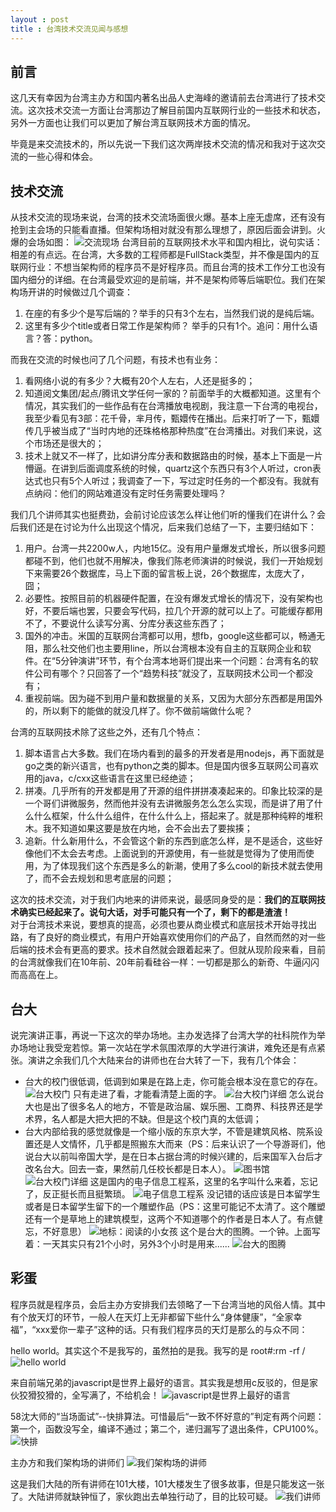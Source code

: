 ```yaml
---
layout : post
title : 台湾技术交流见闻与感想
--- 
```


## 前言

这几天有幸因为台湾主办方和国内著名出品人史海峰的邀请前去台湾进行了技术交流。这次技术交流一方面让台湾那边了解目前国内互联网行业的一些技术和状态，另外一方面也让我们可以更加了解台湾互联网技术方面的情况。  

毕竟是来交流技术的，所以先说一下我们这次两岸技术交流的情况和我对于这次交流的一些心得和体会。  

## 技术交流

从技术交流的现场来说，台湾的技术交流场面很火爆。基本上座无虚席，还有没有抢到主会场的只能看直播。但架构场相对就没有那么理想了，原因后面会讲到。火爆的会场如图：
![交流现场](7.jpeg)
台湾目前的互联网技术水平和国内相比，说句实话：相差的有点远。在台湾，大多数的工程师都是FullStack类型，并不像是国内的互联网行业：不想当架构师的程序员不是好程序员。而且台湾的技术工作分工也没有国内细分的详细。在台湾最受欢迎的是前端，并不是架构师等后端职位。我们在架构场开讲的时候做过几个调查：
1. 在座的有多少个是写后端的？举手的只有3个左右，当然我们说的是纯后端。  
2. 这里有多少个title或者日常工作是架构师？ 举手的只有1个。追问：用什么语言？答：python。  

而我在交流的时候也问了几个问题，有技术也有业务：
1. 看网络小说的有多少？大概有20个人左右，人还是挺多的；  
2. 知道阅文集团/起点/腾讯文学任何一家的？前面举手的大概都知道。这里有个情况，其实我们的一些作品有在台湾播放电视剧，我注意一下台湾的电视台，我至少看见有3部：花千骨，芈月传，甄嬛传在播出。后来打听了一下，甄嬛传几乎被当成了“当时内地的还珠格格那种热度”在台湾播出。对我们来说，这个市场还是很大的；  
3. 技术上就又不一样了，比如讲分库分表和数据路由的时候，基本上下面是一片懵逼。在讲到后面调度系统的时候，quartz这个东西只有3个人听过，cron表达式也只有5个人听过；我调查了一下，写过定时任务的一个都没有。我就有点纳闷：他们的网站难道没有定时任务需要处理吗？  

我们几个讲师其实也挺费劲，会前讨论应该怎么样让他们听的懂我们在讲什么？会后我们还是在讨论为什么出现这个情况，后来我们总结了一下，主要归结如下：  
1. 用户。台湾一共2200w人，内地15亿。没有用户量爆发式增长，所以很多问题都碰不到，他们也就不用解决，像我们陈老师演讲的时候说，我们一开始规划下来需要26个数据库，马上下面的留言板上说，26个数据库，太庞大了，囧；  
2. 必要性。按照目前的机器硬件配置，在没有爆发式增长的情况下，没有架构也好，不要后端也罢，只要会写代码，拉几个开源的就可以上了。可能缓存都用不了，不要说什么读写分离、分库分表这些东西了；  
3. 国外的冲击。米国的互联网台湾都可以用，想fb，google这些都可以，畅通无阻，那么社交他们也主要用line，所以台湾根本没有自主的互联网企业和软件。在“5分钟演讲”环节，有个台湾本地哥们提出来一个问题：台湾有名的软件公司有哪个？只回答了一个“趋势科技”就没了，互联网技术公司一个都没有；  
4. 重视前端。因为碰不到用户量和数据量的关系，又因为大部分东西都是用国外的，所以剩下的能做的就没几样了。你不做前端做什么呢？

台湾的互联网技术除了这些之外，还有几个特点：  
1. 脚本语言占大多数。我们在场内看到的最多的开发者是用nodejs，再下面就是go之类的新兴语言，也有python之类的脚本。但是国内很多互联网公司喜欢用的java，c/cxx这些语言在这里已经绝迹；  
2. 拼凑。几乎所有的开发都是用了开源的组件拼拼凑凑起来的。印象比较深的是一个哥们讲微服务，然而他并没有去讲微服务怎么怎么实现，而是讲了用了什么什么框架，什么什么组件，在什么什么上，搭起来了。就是那种纯粹的堆积木。我不知道如果这要是放在内地，会不会出去了要挨揍；    
3. 追新。什么新用什么，不会管这个新的东西到底怎么样，是不是适合，这些好像他们不太会去考虑。上面说到的开源使用，有一些就是觉得为了使用而使用，为了体现我们这个东西是多么的新潮，使用了多么cool的新技术就去使用了，而不会去规划和思考底层的问题；  

这次的技术交流，对于我们内地来的讲师来说，最感同身受的是：**我们的互联网技术确实已经起来了。说句大话，对手可能只有一个了，剩下的都是渣渣！**  
对于台湾技术来说，要想真的提高，必须也要从商业模式和底层技术开始寻找出路，有了良好的商业模式，有用户开始喜欢使用你们的产品了，自然而然的对一些后端的技术会有更高的要求。技术自然就会跟着起来了。但就从现阶段来看，目前的台湾就像我们在10年前、20年前看硅谷一样：一切都是那么的新奇、牛逼闪闪而高高在上。  

## 台大

说完演讲正事，再说一下这次的举办场地。主办发选择了台湾大学的社科院作为举办场地让我受宠若惊。第一次站在学术氛围浓厚的大学进行演讲，难免还是有点紧张。演讲之余我们几个大陆来台的讲师也在台大转了一下，我有几个体会：  
- 台大的校门很低调，低调到如果是在路上走，你可能会根本没在意它的存在。
![台大校门](2.jpeg)
只有走进了看，才能看清楚上面的字。
![台大校门详细](1.jpeg)
怎么说台大也是出了很多名人的地方，不管是政治届、娱乐圈、工商界、科技界还是学术界，名人都是大把大把的不缺。但是这个校门真的太低调；  
- 台大内部给我的感觉就像是一个缩小版的东京大学，不管是建筑风格、院系设置还是人文情怀，几乎都是照搬东大而来（PS：后来认识了一个导游哥们，他说台大以前叫帝国大学，是在日本占据台湾的时候兴建的，后来国军入台后才改名台大。回去一查，果然前几任校长都是日本人）。
![图书馆](3.jpeg)
![台大校门详细](4.jpeg)
这是国内的电子信息工程系，这里的名字叫什么来着，忘记了，反正挺长而且挺繁琐。
![电子信息工程系](5.jpeg)
没记错的话应该是日本留学生或者是日本留学生留下的一个雕塑作品（PS：这里可能记不太清了。这个雕塑还有一个是草地上的建筑模型，这两个不知道哪个的作者是日本人了。有点健忘，不好意思）
![地标：阅读的小女孩](6.jpeg)
这个是台大的图腾。一个钟。上面写着：一天其实只有21个小时，另外3个小时是用来......
![台大的图腾](8.jpeg)

## 彩蛋
程序员就是程序员，会后主办方安排我们去领略了一下台湾当地的风俗人情。其中有个放天灯的环节，一般人在天灯上无非都留下些什么“身体健康”，“全家幸福”，“xxx爱你一辈子”这种的话。只有我们程序员的天灯是那么的与众不同：  

hello world。其实这个不是我写的，虽然拍的是我。我写的是 root#:rm -rf /
![hello world](9.jpeg)

来自前端兄弟的javascript是世界上最好的语言。其实我是想用c反驳的，但是家伙狡猾狡猾的，全写满了，不给机会！
![javascript是世界上最好的语言](10.jpeg)

58沈大师的“当场面试”--快排算法。可惜最后“一致不怀好意的”判定有两个问题：第一个，函数没写全，编译不通过；第二个，递归漏写了退出条件，CPU100%。
![快排](11.jpeg)

主办方和我们架构场的讲师们
![我们架构场的讲师](12.jpeg)

这是我们大陆的所有讲师在101大楼，101大楼发生了很多故事，但是只能发这一张了。大陆讲师就缺钟恒了，家伙跑出去单独行动了，目的比较可疑。
![我们讲师](13.jpeg)





